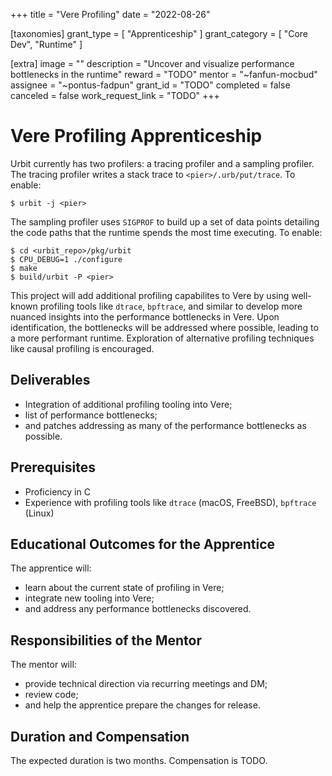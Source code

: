 +++
title = "Vere Profiling"
date = "2022-08-26"

[taxonomies]
grant_type = [ "Apprenticeship" ]
grant_category = [ "Core Dev", "Runtime" ]

[extra]
image = ""
description = "Uncover and visualize performance bottlenecks in the runtime"
reward = "TODO"
mentor = "~fanfun-mocbud"
assignee = "~pontus-fadpun"
grant_id = "TODO"
completed = false
canceled = false
work_request_link = "TODO"
+++

# Vere Profiling Apprenticeship

Urbit currently has two profilers: a tracing profiler and a sampling profiler.
The tracing profiler writes a stack trace to `<pier>/.urb/put/trace`. To enable:
```console
$ urbit -j <pier>
```

The sampling profiler uses `SIGPROF` to build up a set of data points detailing
the code paths that the runtime spends the most time executing. To enable:
```console
$ cd <urbit_repo>/pkg/urbit
$ CPU_DEBUG=1 ./configure
$ make
$ build/urbit -P <pier>
```

This project will add additional profiling capabilites to Vere by using
well-known profiling tools like `dtrace`, `bpftrace`, and similar to develop
more nuanced insights into the performance bottlenecks in Vere. Upon
identification, the bottlenecks will be addressed where possible, leading to a
more performant runtime. Exploration of alternative profiling techniques like
causal profiling is encouraged.

## Deliverables

- Integration of additional profiling tooling into Vere;
- list of performance bottlenecks;
- and patches addressing as many of the performance bottlenecks as possible.

## Prerequisites

- Proficiency in C
- Experience with profiling tools like `dtrace` (macOS, FreeBSD), `bpftrace`
  (Linux)

## Educational Outcomes for the Apprentice

The apprentice will:

- learn about the current state of profiling in Vere;
- integrate new tooling into Vere;
- and address any performance bottlenecks discovered.

## Responsibilities of the Mentor

The mentor will:

- provide technical direction via recurring meetings and DM;
- review code;
- and help the apprentice prepare the changes for release.

## Duration and Compensation

The expected duration is two months. Compensation is TODO.
